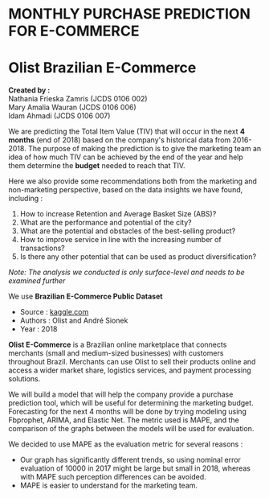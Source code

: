 # **MONTHLY PURCHASE PREDICTION FOR E-COMMERCE**
# Olist Brazilian E-Commerce

**Created by :**<br>
Nathania Frieska Zamris (JCDS 0106 002)<br>
Mary Amalia Wauran (JCDS 0106 006)<br>
Idam Ahmadi (JCDS 0106 007)<br>

We are predicting the Total Item Value (TIV) that will occur in the next **4 months** (end of 2018) based on the company's historical data from 2016-2018.
The purpose of making the prediction is to give the marketing team an idea of how much TIV can be achieved by the end of the year and help them determine the **budget** needed to reach that TIV.

Here we also provide some recommendations both from the marketing and non-marketing perspective, based on the data insights we have found, including :

1. How to increase Retention and Average Basket Size (ABS)?
1. What are the performance and potential of the city?
1. What are the potential and obstacles of the best-selling product?
1. How to improve service in line with the increasing number of transactions?
1. Is there any other potential that can be used as product diversification?

*Note: The analysis we conducted is only surface-level and needs to be examined further*

We use **Brazilian E-Commerce Public Dataset**
- Source : [kaggle.com](https://www.kaggle.com/datasets/olistbr/brazilian-ecommerce?select=olist_products_dataset.csv)
- Authors : Olist and André Sionek
- Year : 2018

**Olist E-Commerce** is a Brazilian online marketplace that connects merchants (small and medium-sized businesses) with customers throughout Brazil. Merchants can use Olist to sell their products online and access a wider market share, logistics services, and payment processing solutions.

We will build a model that will help the company provide a purchase prediction tool, which will be useful for determining the marketing budget. Forecasting for the next 4 months will be done by trying modeling using Fbprophet, ARIMA, and Elastic Net. The metric used is MAPE, and the comparison of the graphs between the models will be used for evaluation.

We decided to use MAPE as the evaluation metric for several reasons :
- Our graph has significantly different trends, so using nominal error evaluation of 10000 in 2017 might be large but small in 2018, whereas with MAPE such perception differences can be avoided.
- MAPE is easier to understand for the marketing team.
